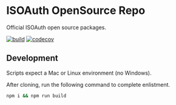 # ISOAuth OpenSource Repo

Official ISOAuth open source packages.

[![build](https://github.com/isoauth/opensource/actions/workflows/build.yml/badge.svg)](https://github.com/isoauth/opensource/actions/workflows/build.yml)
[![codecov](https://codecov.io/gh/isoauth/opensource/branch/main/graph/badge.svg?token=E2VYI8XJLB)](https://codecov.io/gh/isoauth/opensource)

## Development

Scripts expect a Mac or Linux environment (no Windows).

After cloning, run the following command to complete enlistment.

```sh
npm i && npm run build
```
